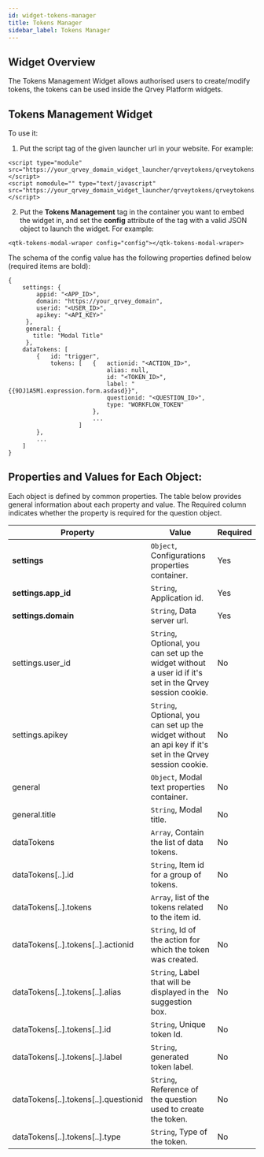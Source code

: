 ```yaml
---
id: widget-tokens-manager
title: Tokens Manager
sidebar_label: Tokens Manager
---
```


<div style={{textAlign: "justify"}}>

## Widget Overview

The Tokens Management Widget allows authorised users to create/modify tokens, the tokens can be used inside the Qrvey Platform widgets.

## Tokens Management Widget

To use it:

1. Put the script tag of the given launcher url in your website. For example:

```
<script type="module" src="https://your_qrvey_domain_widget_launcher/qrveytokens/qrveytokens.esm.js"></script>
<script nomodule="" type="text/javascript" src="https://your_qrvey_domain_widget_launcher/qrveytokens/qrveytokens.js"></script>
```

2. Put the  **Tokens Management** tag in the container you want to embed the widget in, and set the  **config** attribute of the tag with a valid JSON object to launch the widget. For example:

```
<qtk-tokens-modal-wraper config="config"></qtk-tokens-modal-wraper>
```

The schema of the config value has the following properties defined below (required items are bold):

```
{ 
    settings: {
        appid: "<APP_ID>",
        domain: "https://your_qrvey_domain",
        userid: "<USER_ID>",
        apikey: "<API_KEY>"
     },
     general: {
       title: "Modal Title"
     },
    dataTokens: [
        {   id: "trigger",
            tokens: [   {   actionid: "<ACTION_ID>",
                            alias: null, 
                            id: "<TOKEN_ID>",
                            label: "{{9DJ1A5M1.expression.form.asdasd}}",
                            questionid: "<QUESTION_ID>",
                            type: "WORKFLOW_TOKEN"
                        },
                        ...
                    ]
        },
        ...
    ]
}
```

## Properties and Values for Each Object:

Each object is defined by common properties. The table below provides general information about each property and value. The Required column indicates whether the property is required for the question object.

| **Property** | **Value** | **Required** |
| --- | --- | --- |
| **settings** | `Object`, Configurations properties container. | Yes |
| **settings.app\_id** | `String`, Application id. | Yes |
| **settings.domain** | `String`, Data server url. | Yes |
| settings.user\_id | `String`, Optional, you can set up the widget without a user id if it&#39;s set in the Qrvey session cookie.| No |
| settings.apikey | `String`, Optional, you can set up the widget without an api key if it&#39;s set in the Qrvey session cookie. | No |
| general | `Object`, Modal text properties container. | No |
| general.title | `String`, Modal title. | No |
| dataTokens | `Array`, Contain the list of data tokens. | No |
| dataTokens[..].id | `String`, Item id for a group of tokens. | No |
| dataTokens[..].tokens | `Array`, list of the tokens related to the item id. | No |
| dataTokens[..].tokens[..].actionid | `String`, Id of the action for which the token was created. | No |
| dataTokens[..].tokens[..].alias | `String`, Label that will be displayed in the suggestion box. | No |
| dataTokens[..].tokens[..].id | `String`, Unique token Id. | No |
| dataTokens[..].tokens[..].label | `String`, generated token label. | No |
| dataTokens[..].tokens[..].questionid | `String`, Reference of the question used to create the token. | No |
| dataTokens[..].tokens[..].type | `String`, Type of the token. | No |

</div>